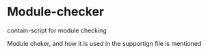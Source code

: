 # Module-checker
contain-script for module checking 


Module cheker, and how it is used in the supportign file is mentioned 
